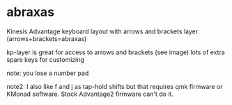 # abraxas
Kinesis Advantage keyboard layout with arrows and brackets layer (arrows+brackets=abraxas)

kp-layer is great for access to arrows and brackets (see image)
lots of extra spare keys for customizing

note: you lose a number pad 
 
note2: I also like f and j as tap-hold shifts but that requires qmk firmware or KMonad software. Stock Advantage2 firmware can't do it.
